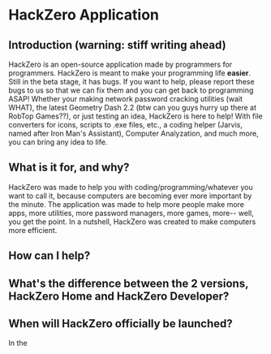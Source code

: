 # HackZero Application
## Introduction (warning: stiff writing ahead)
HackZero is an open-source application made by programmers for programmers. HackZero is meant to make your programming life **easier**. Still in the beta stage, it has bugs. If you want to help, please report these bugs to us so that we can fix them and you can get back to programming ASAP! Whether your making network password cracking utilities (wait WHAT), the latest Geometry Dash 2.2 (btw can you guys hurry up there at RobTop Games??), or just testing an idea, HackZero is here to help! With file converters for icons, scripts to .exe files, etc., a coding helper (Jarvis, named after Iron Man's Assistant), Computer Analyzation, and much more, you can bring any idea to life.
## What is it for, and why?
HackZero was made to help you with coding/programming/whatever you want to call it, because computers are becoming ever more important by the minute. The application was made to help more people make more apps, more utilities, more password managers, more games, more-- well, you get the point. In a nutshell, HackZero was created to make computers more efficient.
## How can I help?

## What's the difference between the 2 versions, HackZero Home and HackZero Developer?

## When will HackZero officially be launched?
In the 
